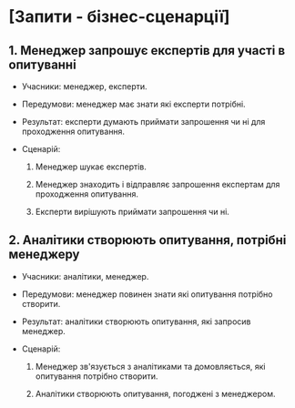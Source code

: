 # [Запити - бізнес-сценарції]

## 1. Менеджер запрошує експертів для участі в опитуванні

- Учасники: менеджер, експерти.

- Передумови: менеджер має знати які експерти потрібні.

- Результат: експерти думають приймати запрошення чи ні для проходження опитування.

- Сценарій:

	1. Менеджер шукає експертів.
	
	2. Менеджер знаходить і відправляє запрошення експертам для проходження опитування.
	
	3. Експерти вирішують приймати запрошення чи ні.
	
## 2. Аналітики створюють опитування, потрібні менеджеру

- Учасники: аналітики, менеджер.

- Передумови: менеджер повинен знати які опитування потрібно створити.

- Результат: аналітики створюють опитування, які запросив менеджер.

- Сценарій:

	1. Менеджер зв'язується з аналітиками та домовляється, які опитування потрібно створити.
		
	2. Аналітики створюють опитування, погоджені з менеджером.
